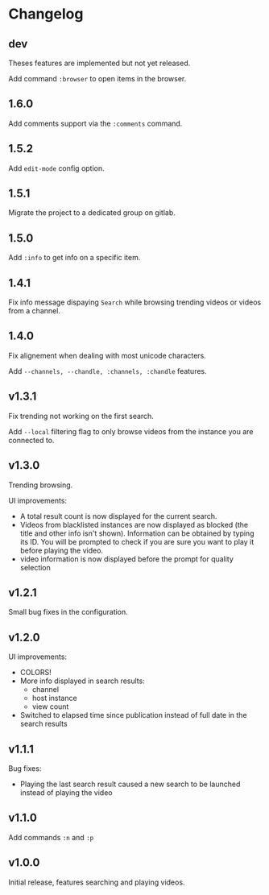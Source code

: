 Changelog
=========

dev
---

Theses features are implemented but not yet released.

Add command `:browser` to open items in the browser.

1.6.0
---

Add comments support via the `:comments` command.

1.5.2
---

Add `edit-mode` config option.

1.5.1
---

Migrate the project to a dedicated group on gitlab.

1.5.0
---

Add `:info` to get info on a specific item.

1.4.1
-----

Fix info message dispaying `Search` while browsing trending videos or videos from a channel.

1.4.0
-----

Fix alignement when dealing with most unicode characters.

Add `--channels, --chandle, :channels, :chandle` features.

v1.3.1
------

Fix trending not working on the first search.

Add `--local` filtering flag to only browse videos from the instance you are connected to.


v1.3.0
------
Trending browsing.

UI improvements:

- A total result count is now displayed for the current search.
- Videos from blacklisted instances are now displayed as blocked (the title and other info isn't shown).
Information can be obtained by  typing its ID.
You will be prompted to check if you are sure you want to play it before playing the video.
- video information is now displayed before the prompt for quality selection


v1.2.1
------
Small bug fixes in the configuration.

v1.2.0
------
UI improvements:

- COLORS!
- More info displayed in search results:
    - channel
    - host instance
    - view count
- Switched to elapsed time since publication instead of full date in the search results

v1.1.1
------
Bug fixes:

- Playing the last search result caused a new search to be launched instead of playing the video

v1.1.0
------
Add commands `:n` and `:p`

v1.0.0
------
Initial release, features searching and playing videos.
